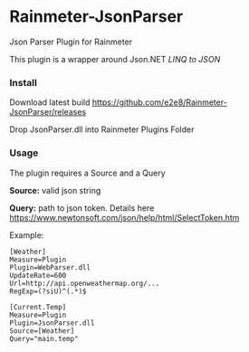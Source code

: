 # Rainmeter-JsonParser
Json Parser Plugin for Rainmeter

This plugin is a wrapper around Json.NET _LINQ to JSON_

### Install
Download latest build https://github.com/e2e8/Rainmeter-JsonParser/releases

Drop JsonParser.dll into Rainmeter Plugins Folder

### Usage

The plugin requires a Source and a Query

**Source:** valid json string

**Query:** path to json token. Details here https://www.newtonsoft.com/json/help/html/SelectToken.htm

Example:
```
[Weather]
Measure=Plugin
Plugin=WebParser.dll
UpdateRate=600
Url=http://api.openweathermap.org/...
RegExp=(?siU)^(.*)$

[Current.Temp]
Measure=Plugin
Plugin=JsonParser.dll
Source=[Weather]
Query="main.temp"
```
